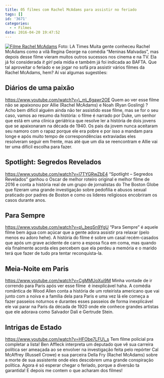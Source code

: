 ```yaml
---
title: 05 filmes com Rachel McAdams para assistir no feriado
tags: []
id: '3671'
categories:
  - - Filmes
date: 2016-04-20 19:47:52
---
```


[![Filme Rachel McAdams](http://natalia.blog.br/wp-content/uploads/2016/04/Rachel-McAdams.jpg)](http://natalia.blog.br/wp-content/uploads/2016/04/Rachel-McAdams.jpg) Foto: LA Times Muita gente conheceu Rachel McAdams como a vilã Regina George na comédia “Meninas Malvadas”, mas depois desse filme vieram muitos outros sucessos nos cinema e na TV. Ela já foi considerada _it girl_ pela mídia e também já foi indicada ao BAFTA. Que tal aproveitar o feriado e se jogar no sofá pra assistir vários filmes da Rachel McAdams, hem? Aí vai algumas sugestões:

## Diários de uma paixão

https://www.youtube.com/watch?v=\_m\_6gawr2OE Quem ao ver esse filme não se apaixonou por Allie (Rachel McAdams) e Noah (Ryan Gosling) ? Acho bem difícil alguém ainda não ter assistido esse filme, mas se for o seu caso, vamos ao resumo da história: o filme é narrado por Duke, um senhor que está em uma clinica geriátrica que resolve ler a história de dois jovens que se apaixonaram na década de 1940. Os pais da jovem nunca aceitaram seu namoro com o rapaz porque ele era pobre e por isso a mandam para longe e após muito tempo de correspondências extraviadas eles resolveram seguir em frente, mas até que um dia se reencontram e Allie vai ter uma difícil escolha para fazer.

## Spotlight: Segredos Revelados

https://www.youtube.com/watch?v=I7TYGRwZbE4 “Spotlight – Segredos Revelados” ganhou o Oscar de melhor roteiro original e melhor filme de 2016 e conta a história real de um grupo de jornalistas do The Boston Globe que fizeram uma grande investigação sobre pedofilia e abusos sexual praticado por padres de Boston e como os lideres religiosos encobriram os casos durante anos.

## Para Sempre

https://www.youtube.com/watch?v=p\_beqSn9YgU “Para Sempre” é aquele filme bem água com açúcar que a gente adora assistir pra relaxar (pelo menos eu adoro hehe). A história do filme é sobre um casal recém-casados que após um grave acidente de carro a esposa fica em coma, mas quando ela finalmente acorda eles percebem que ela perdeu a memória e o marido terá que fazer de tudo pra tentar reconquista-la.

## Meia-Noite em Paris

https://www.youtube.com/watch?v=CgMMUoXui9M Minha vontade de ir correndo para Paris após ver esse filme  é inexplicável haha. A comédia romântica de Wood Allen conta a história de um roteirista americano que vai junto com a noiva e a família dela para Paris e uma vez lá ele começa a fazer passeios noturnos e durantes esses passeios de forma inexplicável ele vai parar na Paris da década de 1920 onde ele conhece grandes artistas que ele adorava como Salvador Dali e Gertrude Stein.

## Intrigas de Estado

https://www.youtube.com/watch?v=HFObe7LFU\_s Tem filme policial pra completar a lista! Ben Affleck interpreta um deputado que vê sua carreira política ser ameaçada ao se envolver na investigação feita pelo repórter Cal McAffrey (Russell Crowe) e sua parceira Della Fry (Rachel McAdams) sobre a morte de sua assistente onde eles descobrem uma grande conspiração política. Agora é só esperar chegar o feriado, porque a diversão ta garantida! E depois me contem o que acharam dos filmes!